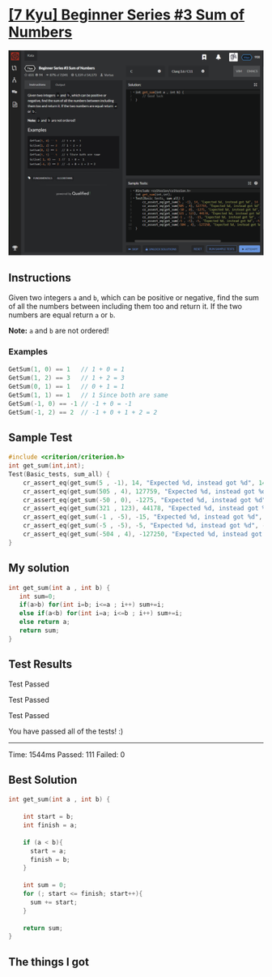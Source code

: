 # [[7 Kyu] Beginner Series #3 Sum of Numbers]( https://www.codewars.com/kata/55f2b110f61eb01779000053/train/c  )

![image](./Problem.png)


## Instructions

Given two integers `a` and `b`, which can be positive or negative, find the sum of all the numbers between including them too and return it. If the two numbers are equal return `a` or `b`.

**Note:** `a` and `b` are not ordered!

### Examples

```c
GetSum(1, 0) == 1   // 1 + 0 = 1
GetSum(1, 2) == 3   // 1 + 2 = 3
GetSum(0, 1) == 1   // 0 + 1 = 1
GetSum(1, 1) == 1   // 1 Since both are same
GetSum(-1, 0) == -1 // -1 + 0 = -1
GetSum(-1, 2) == 2  // -1 + 0 + 1 + 2 = 2
```



## Sample Test

```c
#include <criterion/criterion.h>
int get_sum(int,int);
Test(Basic_tests, sum_all) {
    cr_assert_eq(get_sum(5 , -1), 14, "Expected %d, instead got %d", 14 , get_sum(5 , -1));
    cr_assert_eq(get_sum(505 , 4), 127759, "Expected %d, instead got %d", 127759 , get_sum(505 , 4));
    cr_assert_eq(get_sum(-50 , 0), -1275, "Expected %d, instead got %d", -1275 , get_sum(-50 , 0));
    cr_assert_eq(get_sum(321 , 123), 44178, "Expected %d, instead got %d", 44178 , get_sum(321 , 123));
    cr_assert_eq(get_sum(-1 , -5), -15, "Expected %d, instead got %d", -15 , get_sum(-1 , -5));
    cr_assert_eq(get_sum(-5 , -5), -5, "Expected %d, instead got %d", -5 , get_sum(-5 , -5));
    cr_assert_eq(get_sum(-504 , 4), -127250, "Expected %d, instead got %d", -127250 , get_sum(-504 , 4));
}
```



## My solution

```c
int get_sum(int a , int b) {
   int sum=0;
   if(a>b) for(int i=b; i<=a ; i++) sum+=i;
   else if(a<b) for(int i=a; i<=b ; i++) sum+=i;
   else return a;
   return sum;
}
```



## Test Results

Test Passed

Test Passed

Test Passed

You have passed all of the tests! :)

---------

  Time: 1544ms Passed: 111 Failed: 0 



## Best Solution

```c
int get_sum(int a , int b) {
    
    int start = b;
    int finish = a;
    
    if (a < b){
      start = a;
      finish = b;
    }
      
    int sum = 0;  
    for (; start <= finish; start++){
      sum += start;
    }
    
    return sum;
}
```



## The things I got

